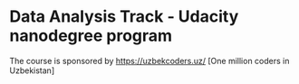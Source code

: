 # Data Analysis Track - Udacity nanodegree program
The course is sponsored by https://uzbekcoders.uz/ [One million coders in Uzbekistan]
